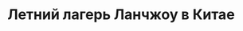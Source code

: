 ---
title: "Летний лагерь Ланчжоу в Китае"
description: "Летняя программа по изучению китайского языка и культуры. Отправьте ребенка в Китай на 2 недели"
keywords: "лагерь в китае, летний лагерь в китае, лагерь китай, лений лагерь китай, лето в китае, лагерь ланчжоу, лагерь ланчьжоу"
image: "/images/camp.png"
type: "camp"
---